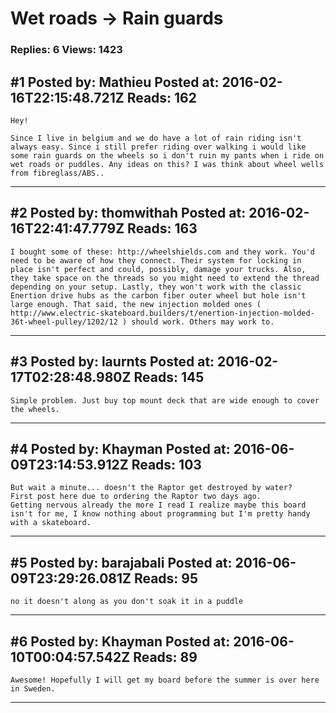 # Wet roads -&gt; Rain guards

### Replies: 6 Views: 1423

## \#1 Posted by: Mathieu Posted at: 2016-02-16T22:15:48.721Z Reads: 162

```
Hey!

Since I live in belgium and we do have a lot of rain riding isn't always easy. Since i still prefer riding over walking i would like some rain guards on the wheels so i don't ruin my pants when i ride on wet roads or puddles. Any ideas on this? I was think about wheel wells from fibreglass/ABS..
```

---
## \#2 Posted by: thomwithah Posted at: 2016-02-16T22:41:47.779Z Reads: 163

```
I bought some of these: http://wheelshields.com and they work. You'd need to be aware of how they connect. Their system for locking in place isn't perfect and could, possibly, damage your trucks. Also, they take space on the threads so you might need to extend the thread depending on your setup. Lastly, they won't work with the classic Enertion drive hubs as the carbon fiber outer wheel but hole isn't large enough. That said, the new injection molded ones ( http://www.electric-skateboard.builders/t/enertion-injection-molded-36t-wheel-pulley/1202/12 ) should work. Others may work to.
```

---
## \#3 Posted by: laurnts Posted at: 2016-02-17T02:28:48.980Z Reads: 145

```
Simple problem. Just buy top mount deck that are wide enough to cover the wheels.
```

---
## \#4 Posted by: Khayman Posted at: 2016-06-09T23:14:53.912Z Reads: 103

```
But wait a minute... doesn't the Raptor get destroyed by water?
First post here due to ordering the Raptor two days ago.
Getting nervous already the more I read I realize maybe this board isn't for me, I know nothing about programming but I'm pretty handy with a skateboard.
```

---
## \#5 Posted by: barajabali Posted at: 2016-06-09T23:29:26.081Z Reads: 95

```
no it doesn't along as you don't soak it in a puddle
```

---
## \#6 Posted by: Khayman Posted at: 2016-06-10T00:04:57.542Z Reads: 89

```
Awesome! Hopefully I will get my board before the summer is over here in Sweden.
```

---

